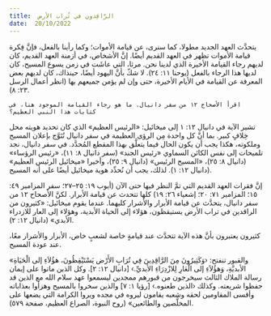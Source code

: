 ```yaml
---
title:  الرَّاقِدون في تُراب الأرض
date:  20/10/2022
---
```


يتحدَّث العهد الجديد مطولا، كما سنرى، عن قيامة الأموات؛ وكما رأينا بالفعل، فإنَّ فِكرة قيامة الأموات تظهر في العهد القديم أيضًا. إنَّ الأشخاص، في أزمنة العهد القديم، كان لديهم رجاء القيامة الأخيرة الذي لدينا نحن. مرثا، التي عاشَت في زمن يسوع المسيح، كان لديها هذا الرجاء بالفعل (يوحنا ١١: ٢٤). لا شكّ بأنَّ اليهود أيضًا، حينذاك، كان لديهم بعض المعرفة عن القيامة في الأيام الأخيرة، حتى وإن لم يؤمن جميعهم بها (انظر أعمال الرسل ٢٣: ٨).

`اقرأ الأصحاح ١٢ من سفر دانيال. ما هو رجاء القيامة الموجود هنا، في كتابات هذا النبي العظيم؟`

تشير الآية في دانيال ١٢: ١ إلى ميخائيل: «الرئيس العظيم» الذي كان تحديد هويته محل خِلافٍ كبير. بما أنَّ كل واحدة مِن الرؤى العظيمة في سفر دانيال تُتَوَّج بإعلان المسيح وملكوته، هكذا يجب أن يكون الحال فيما يتعلَّق بهذا المقطع المُحدَّد. في سفر دانيال، نجد تلميحات إلى نفس الكائن السماوي «رئيس الجند» (سفر دانيال ٨: ١١)، «رئيس الرؤساء» (دانيال ٨: ٢٥)، «المسيح الرئيس» (دانيال ٩: ٢٥)، وأخيرا «ميخائيل الرئيس العظيم» (دانيال ١٢: ١). لذلك، يجب أن نُحدِّد هوية ميخائيل أيضًا على أنه المسيح.

إنَّ فقرات العهد القديم التي تمَّ النظر فيها حتى الآن (أيوب ١٩: ٢٥–٢٧؛ سفر المزامير ٤٩: ١٥؛ المزامير ٧١: ٢٠؛ إشعياء ٢٦: ١٩) كلها تتحدث عن قيامة الأبرار. لكنَّ الأصحاح ١٢ من سفر دانيال، يتحدَّث عن قيامة الأبرار والأشرار كليهما. عندما يقوم ميخائيل: «كثيرون من الراقدين في تراب الأرض يستيقظون، هؤلاء إلى الحياة الأبدية، وهؤلاء إلى العار للازدراء الأبدي» (دانيال ١٢: ٢).

كثيرون يعتبرون بأنَّ هذه الآية تتحدَّث عند قيامةٍ خاصة لشعبٍ خاص، الأبرار والأشرار معًا، عند عودة المسيح.

«والقبور تنفتح: ‹وَكَثِيرُونَ مِنَ الرَّاقِدِينَ فِي تُرَابِ الأَرْض يَسْتَيْقِظُونَ، هؤُلاَءِ إلى الْحَيَاةِ الأبديَّةِ، وَهؤُلاَءِ إلى الْعَارِ لِلازْدِرَاءِ الأبديِّ.› [دانيال ١٢: ٢]. وكل الذين ماتوا على إيمان رسالة الملاك الثالث سيخرجون من قبورهم ممجدين ليسمعوا عهد سلام الله مع الذين قد حفظوا شريعته. وكذلك ‹الذين طعنوه.› [رؤيا ١: ٧] والذين سخروا بالمسيح وهزأوا بعذاباته وأقسى المقاومين لحقه وشعبه يقامون ليروه في مجده ويروا الكرامة التي يضعها على المخلَّصين والطائعين» (روح النبوة، الصراع العظيم، صفحة ٥٧٩).